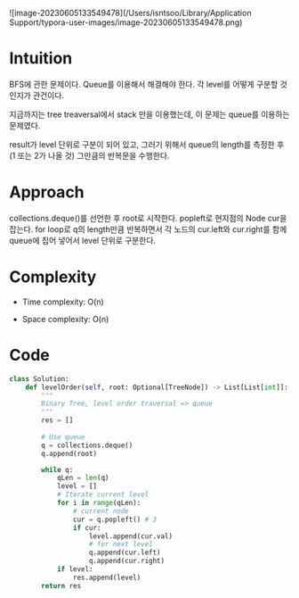![image-20230605133549478](/Users/isntsoo/Library/Application Support/typora-user-images/image-20230605133549478.png)

# Intuition
BFS에 관한 문제이다. Queue를 이용해서 해결해야 한다. 각 level를 어떻게 구분할 것인지가 관건이다.

지금까지는 tree treaversal에서 stack 만을 이용했는데, 이 문제는 queue를 이용하는 문제였다.

result가 level 단위로 구분이 되어 있고, 그러기 위해서 queue의 length를 측정한 후 (1 또는 2가 나올 것)
그만큼의 반복문을 수행한다.

# Approach
collections.deque()를 선언한 후 root로 시작한다. 
popleft로 현지점의 Node cur을 잡는다. for loop로 q의 length만큼 반복하면서 각 노드의 cur.left와 cur.right를 함께 queue에 집어 넣어서 level 단위로 구분한다.

# Complexity
- Time complexity: O(n)


- Space complexity: O(n)


# Code
```python
class Solution:
    def levelOrder(self, root: Optional[TreeNode]) -> List[List[int]]:
        """
        Binary Tree, level order traversal => queue
        """
        res = []
        
        # Use queue
        q = collections.deque()
        q.append(root)

        while q:
            qLen = len(q)
            level = []
            # Iterate current level
            for i in range(qLen):
                # current node
                cur = q.popleft() # 3
                if cur:
                    level.append(cur.val)
                    # for next level
                    q.append(cur.left)
                    q.append(cur.right)
            if level:
                res.append(level)
        return res
```